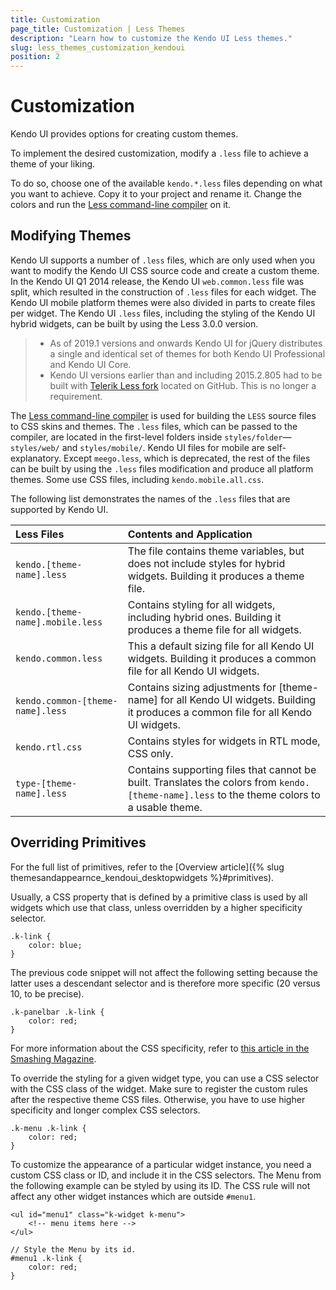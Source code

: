 ```yaml
---
title: Customization
page_title: Customization | Less Themes
description: "Learn how to customize the Kendo UI Less themes."
slug: less_themes_customization_kendoui
position: 2
---
```


# Customization

Kendo UI provides options for creating custom themes. 

To implement the desired customization, modify a `.less` file to achieve a theme of your liking. 

To do so, choose one of the available `kendo.*.less` files depending on what you want to achieve. Copy it to your project and rename it. Change the colors and run the [Less command-line compiler](http://lesscss.org/#using-less-command-line-usage) on it.

## Modifying Themes

Kendo UI supports a number of `.less` files, which are only used when you want to modify the Kendo UI CSS source code and create a custom theme. In the Kendo UI Q1 2014 release, the Kendo UI `web.common.less` file was split, which resulted in the construction of `.less` files for each widget. The Kendo UI mobile platform themes were also divided in parts to create files per widget. The Kendo UI `.less` files, including the styling of the Kendo UI hybrid widgets, can be built by using the Less 3.0.0 version.

> * As of 2019.1 versions and onwards Kendo UI for jQuery distributes a single and identical set of themes for both Kendo UI Professional and Kendo UI Core.
> * Kendo UI versions earlier than and including 2015.2.805 had to be built with [Telerik Less fork](https://github.com/telerik/less.js) located on GitHub. This is no longer a requirement.

The [Less command-line compiler](http://lesscss.org/#using-less-command-line-usage) is used for building the `LESS` source files to CSS skins and themes. The `.less` files, which can be passed to the compiler, are located in the first-level folders inside `styles/folder`&mdash;`styles/web/` and `styles/mobile/`. Kendo UI files for mobile are self-explanatory. Except `meego.less`, which is deprecated, the rest of the files can be built by using the `.less` files modification and produce all platform themes. Some use CSS files, including `kendo.mobile.all.css`.

The following list demonstrates the names of the `.less` files that are supported by Kendo UI.

| Less Files  | Contents and Application  |
|:---         |:---                       |
| `kendo.[theme-name].less` | The file contains theme variables, but does not include styles for hybrid widgets. Building it produces a theme file. |
| `kendo.[theme-name].mobile.less` | Contains styling for all widgets, including hybrid ones. Building it produces a theme file for all widgets. |
| `kendo.common.less`| This a default sizing file for all Kendo UI widgets. Building it produces a common file for all Kendo UI widgets.|
| `kendo.common-[theme-name].less` | Contains sizing adjustments for [theme-name] for all Kendo UI widgets. Building it produces a common file for all Kendo UI widgets. |
| `kendo.rtl.css` | Contains styles for widgets in RTL mode, CSS only. |
| `type-[theme-name].less` | Contains supporting files that cannot be built. Translates the colors from `kendo.[theme-name].less` to the theme colors to a usable theme. |

## Overriding Primitives

For the full list of primitives, refer to the [Overview article]({% slug themesandappearnce_kendoui_desktopwidgets %}#primitives).

Usually, a CSS property that is defined by a primitive class is used by all widgets which use that class, unless overridden by a higher specificity selector.

    .k-link {
        color: blue;
    }

The previous code snippet will not affect the following setting because the latter uses a descendant selector and is therefore more specific (20 versus 10, to be precise).

    .k-panelbar .k-link {
        color: red;
    }

For more information about the CSS specificity, refer to [this article in the Smashing Magazine](http://www.smashingmagazine.com/2007/07/27/css-specificity-things-you-should-know/).

To override the styling for a given widget type, you can use a CSS selector with the CSS class of the widget. Make sure to register the custom rules after the respective theme CSS files. Otherwise, you have to use higher specificity and longer complex CSS selectors.

    .k-menu .k-link {
        color: red;
    }

To customize the appearance of a particular widget instance, you need a custom CSS class or ID, and include it in the CSS selectors. The Menu from the following example can be styled by using its ID. The CSS rule will not affect any other widget instances which are outside `#menu1`.

    <ul id="menu1" class="k-widget k-menu">
        <!-- menu items here -->
    </ul>

    // Style the Menu by its id.
    #menu1 .k-link {
        color: red;
    }